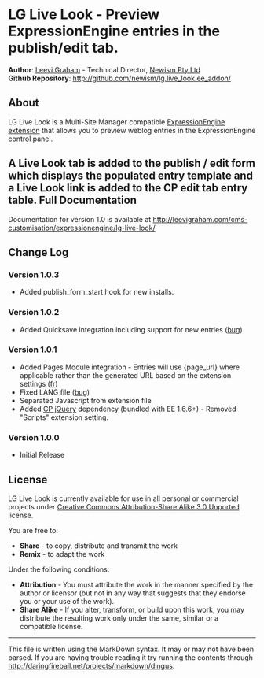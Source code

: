 LG Live Look - Preview ExpressionEngine entries in the publish/edit tab.
===========================================================================

**Author**: [Leevi Graham][] - Technical Director, [Newism Pty Ltd][]  
**Github Repository**: <http://github.com/newism/lg.live_look.ee_addon/>

About
-----

LG Live Look is a Multi-Site Manager compatible [ExpressionEngine extension][] that allows you to preview weblog entries in the ExpressionEngine control panel.

A Live Look tab is added to the publish / edit form which displays the populated entry template and a Live Look link is added to the CP edit tab entry table.
Full Documentation
------------------

Documentation for version 1.0 is available at <http://leevigraham.com/cms-customisation/expressionengine/lg-live-look/>

Change Log
-------

### Version 1.0.3

* Added publish\_form\_start hook for new installs.

### Version 1.0.2

* Added Quicksave integration including support for new entries \([bug](http://expressionengine.com/forums/viewreply/473238/)\)

### Version 1.0.1

* Added Pages Module integration - Entries will use {page\_url} where applicable rather than the generated URL based on the extension settings \([fr](http://expressionengine.com/forums/viewreply/473025/)\)
* Fixed LANG file \([bug](http://expressionengine.com/forums/viewreply/477007/)\)
* Separated Javascript from extension file
* Added [CP jQuery][] dependency (bundled with EE 1.6.6+) - Removed "Scripts" extension setting.

### Version 1.0.0

* Initial Release

License
-------

LG Live Look is currently available for use in all personal or commercial projects under [Creative Commons Attribution-Share Alike 3.0 Unported][] license.

You are free to:

* **Share** - to copy, distribute and transmit the work
* **Remix** - to adapt the work

Under the following conditions:

* **Attribution** - You must attribute the work in the manner specified by the author or licensor (but not in any way that suggests that they endorse you or your use of the work).
* **Share Alike** - If you alter, transform, or build upon this work, you may distribute the resulting work only under the same, similar or a compatible license.

---

This file is written using the MarkDown syntax. It may or may not have been parsed. If you are having trouble reading it try running the contents through http://daringfireball.net/projects/markdown/dingus.

[Newism Pty Ltd]: http://newism.com.au/
[Creative Commons Attribution-Share Alike 3.0 Unported]: http://creativecommons.org/licenses/by-sa/3.0/ 
[Leevi Graham]: http://leevigraham.com/
[ExpressionEngine extension]: http://expressionengine.com/?affiliate=newism
[CP jQuery]: http://www.ngenworks.com/software/ee/cp_jquery/
